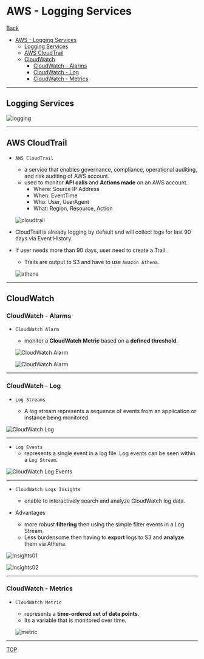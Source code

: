 # AWS - Logging Services

[Back](../index.md)

- [AWS - Logging Services](#aws---logging-services)
  - [Logging Services](#logging-services)
  - [AWS CloudTrail](#aws-cloudtrail)
  - [CloudWatch](#cloudwatch)
    - [CloudWatch - Alarms](#cloudwatch---alarms)
    - [CloudWatch - Log](#cloudwatch---log)
    - [CloudWatch - Metrics](#cloudwatch---metrics)

---

## Logging Services

![logging](./pic/logging_services.png)

---

## AWS CloudTrail

- `AWS CloudTrail`

  - a service that enables governance, compliance, operational auditing, and risk auditing of AWS account.
  - used to monitor **API calls** and **Actions made** on an AWS account.
    - Where: Source IP Address
    - When: EventTime
    - Who: User, UserAgent
    - What: Region, Resource, Action

  ![cloudtrail](./pic/cloudTrail.png)

- CloudTrail is already logging by default and will collect logs for last 90 days via Event History.

- If user needs more than 90 days, user need to create a Trail.

  - Trails are output to S3 and have to use `Amazon Athena`.

  ![athena](./pic/athena.png)

---

## CloudWatch

### CloudWatch - Alarms

- `CloudWatch Alarm`

  - monitor a **CloudWatch Metric** based on a **defined threshold**.

  ![CloudWatch Alarm](./pic/cloudwatch_alarm01.png)

  ![CloudWatch Alarm](./pic/cloudwatch_alarm02.png)

---

### CloudWatch - Log

- `Log Streams`

  - A log stream represents a sequence of events from an application or instance being monitored.

![CloudWatch Log](./pic/cloudwatch_log.png)

---

- `Log Events`
  - represents a single event in a log file. Log events can be seen within a `Log Stream`.

![CloudWatch Log Events](./pic/cloudwatch_log_event.png)

---

- `CloudWatch Logs Insights`

  - enable to interactively search and analyze CloudWatch log data.

- Advantages
  - more robust **filtering** then using the simple filter events in a Log Stream.
  - Less burdensome then having to **export** logs to S3 and **analyze** them via Athena.

![Insights01](./pic/insight01.png)

![Insights02](./pic/insight02.png)

---

### CloudWatch - Metrics

- `CloudWatch Metric`

  - represents a **time-ordered set of data points**.
  - Its a variable that is monitored over time.

  ![metric](./pic/metric.png)

---

[TOP](#aws---logging-services)
